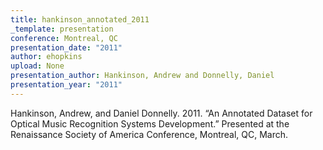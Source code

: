 ```yaml
---
title: hankinson_annotated_2011
_template: presentation
conference: Montreal, QC
presentation_date: "2011"
author: ehopkins
upload: None
presentation_author: Hankinson, Andrew and Donnelly, Daniel
presentation_year: "2011"
---
```

Hankinson, Andrew, and Daniel Donnelly. 2011. “An Annotated Dataset for Optical Music Recognition Systems Development.” Presented at the Renaissance Society of America Conference, Montreal, QC, March.